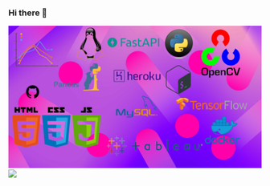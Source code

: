### Hi there 👋

<!--
**AMANPATYAL001/AMANPATYAL001** is a ✨ _special_ ✨ repository because its `README.md` (this file) appears on your GitHub profile.

Here are some ideas to get you started:

- 🔭 I’m currently working on ...
- 🌱 I’m currently learning ...
- 👯 I’m looking to collaborate on ...
- 🤔 I’m looking for help with ...
- 💬 Ask me about ...
- 📫 How to reach me: ...
- 😄 Pronouns: ...
- ⚡ Fun fact: ...
-->

<img width='800' src='res/banner.png'>

<img src='https://github-readme-stats.vercel.app/api?username=amanpatyal001&&show_icons=true&title_color=ffffff&icon_color=bb2acf&text_color=daf7dc&bg_color=151515'>

